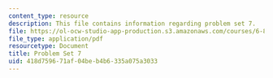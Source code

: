 ```yaml
---
content_type: resource
description: This file contains information regarding problem set 7.
file: https://ol-ocw-studio-app-production.s3.amazonaws.com/courses/6-851-advanced-data-structures-spring-2012/418d759671af04beb4b6335a075a3033_MIT6_851S12_ps7.pdf
file_type: application/pdf
resourcetype: Document
title: Problem Set 7
uid: 418d7596-71af-04be-b4b6-335a075a3033
---
```


